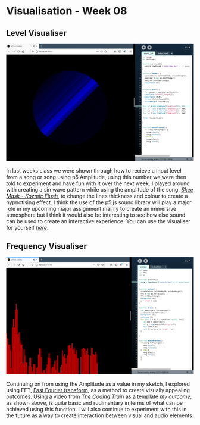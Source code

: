 # Visualisation - Week 08
## Level Visualiser
![sound](waves_screen.png)

In last weeks class we were shown through how to recieve a input level from a song or song using p5.Amplitude, using this number we were then told to experiment and have fun with it over the next week. I played around with creating a sin wave pattern while using the amplitude of the song, [*Skee Mask - Kozmic Flush*](https://www.youtube.com/watch?v=3zf42fwPnag&ab_channel=ILIANTAPE), to change  the lines thickness and colour to create a hypnotising effect. I think the use of the p5.js sound library will play a major role in my upcoming major assignment mainly to create an immersive atmosphere but I think it would also be interesting to see how else sound can be used to create an interactive experience. You can use the visualiser for yourself [*here*](https://fergarundel.github.io/CODE-WORDS/week_08/waves/).

## Frequency Visualiser
![](b2_screen.png)

Continuing on from using the Amplitude as a value in my sketch, I explored using FFT, [Fast Fourier transform](https://en.wikipedia.org/wiki/Fast_Fourier_transform), as a method to create visually appealing outcomes. Using a video from [*The Coding Train*](https://www.youtube.com/watch?v=2O3nm0Nvbi4&t=1s&ab_channel=TheCodingTrain) as a template [*my outcome*](https://fergarundel.github.io/CODE-WORDS/week_08/waves2/), as shown above, is quite basic and rudimentary in terms of what can be achieved using this function. I will also continue to experiment with this in the future as  a way to create interaction between visual and audio elements.
